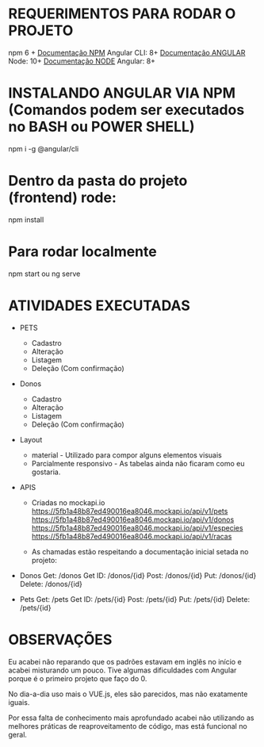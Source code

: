 # REQUERIMENTOS PARA RODAR O PROJETO
npm 6 +  <a href="https://www.npmjs.com/"> Documentação NPM</a>
Angular CLI: 8+  <a href="https://angular.io/"> Documentação ANGULAR</a>
Node: 10+  <a href="https://nodejs.org/en/ ">Documentação NODE</a>
Angular: 8+  


# INSTALANDO ANGULAR VIA NPM (Comandos podem ser executados no BASH ou POWER SHELL)
npm i -g @angular/cli

# Dentro da pasta do projeto (frontend) rode:
npm install 

# Para rodar localmente
npm start ou ng serve

# ATIVIDADES EXECUTADAS

* PETS
	- Cadastro
	- Alteração
	- Listagem
	- Deleção (Com confirmação)

* Donos
	- Cadastro
	- Alteração
	- Listagem
	- Deleção (Com confirmação)

* Layout
	- material - Utilizado para compor alguns elementos visuais
	- Parcialmente responsivo - As tabelas ainda não ficaram como eu gostaria. 

* APIS
	- Criadas no mockapi.io
	https://5fb1a48b87ed490016ea8046.mockapi.io/api/v1/pets
	https://5fb1a48b87ed490016ea8046.mockapi.io/api/v1/donos
	https://5fb1a48b87ed490016ea8046.mockapi.io/api/v1/especies
	https://5fb1a48b87ed490016ea8046.mockapi.io/api/v1/racas

	- As chamadas estão respeitando a documentação inicial setada no projeto:
* Donos
	Get: /donos
	Get ID: /donos/{id}
	Post: /donos/{id}
	Put: /donos/{id}
	Delete: /donos/{id}
* Pets
	Get: /pets
	Get ID: /pets/{id}
	Post: /pets/{id}
	Put: /pets/{id}
	Delete: /pets/{id}

# OBSERVAÇÕES

Eu acabei não reparando que os padrões estavam em inglês no início e acabei misturando um pouco. 
Tive algumas dificuldades com Angular porque é o primeiro projeto que faço do 0.

No dia-a-dia uso mais o VUE.js, eles são parecidos, mas não exatamente iguais. 

Por essa falta de conhecimento mais aprofundado acabei não utilizando as melhores práticas de reaproveitamento de código, mas está funcional no geral. 
